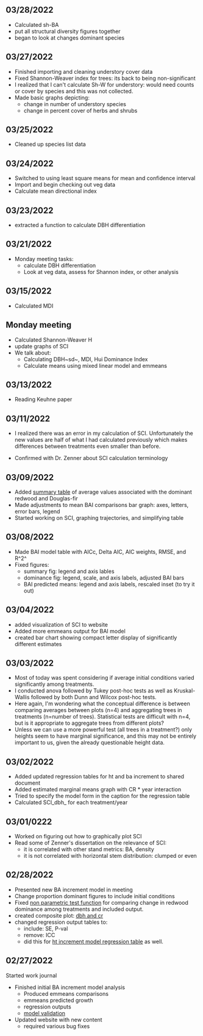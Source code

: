 ## 03/28/2022

* Calculated sh-BA
* put all structural diversity figures together
* began to look at changes dominant species

## 03/27/2022

* Finished importing and cleaning understory cover data
* Fixed Shannon-Weaver index for trees: its back to being non-significant
* I realized that I can't calculate Sh-W for understory: would need counts or cover by species and this was not collected.
* Made basic graphs depicting:
  - change in number of understory species
  - change in percent cover of herbs and shrubs

## 03/25/2022

* Cleaned up species list data


## 03/24/2022

* Switched to using least square means for mean and confidence interval
* Import and begin checking out veg data
* Calculate mean directional index

## 03/23/2022

* extracted a function to calculate DBH differentiation

## 03/21/2022

* Monday meeting tasks:
  * calculate DBH differentiation
  * Look at veg data, assess for Shannon index, or other analysis

## 03/15/2022

* Calculated MDI


## Monday meeting

* Calculated Shannon-Weaver H
* update graphs of SCI
* We talk about:
  * Calculating DBH~sd~, MDI, Hui Dominance Index
  * Calculate means using mixed linear model and emmeans

## 03/13/2022

* Reading Keuhne paper

## 03/11/2022

* I realized there was an error in my calculation of SCI. Unfortunately the new values are half of what I had calculated previously which makes differences between treatments even smaller than before.

* Confirmed with Dr. Zenner about SCI calculation terminology

## 03/09/2022

* Added [summary table](06_summary.html#dominance-figure) of average values associated with the dominant redwood and Douglas-fir
* Made adjustments to mean BAI comparisons bar graph: axes, letters, error bars, legend
* Started working on SCI, graphing trajectories, and simplifying table

## 03/08/2022

* Made BAI model table with AICc, Delta AIC, AIC weights, RMSE, and R^2^
* Fixed figures:
  - summary fig: legend and axis lables
  - dominance fig: legend, scale, and axis labels, adjusted BAI bars
  - BAI predicted means: legend and axis labels, rescaled inset (to try it out) 

## 03/04/2022

* added visualization of SCI to website
* Added more emmeans output for BAI model
* created bar chart showing compact letter display of significantly different estimates

## 03/03/2022

* Most of today was spent considering if average initial conditions varied significantly among treatments.
* I conducted anova followed by Tukey post-hoc tests as well as Kruskal-Wallis followed by both Dunn and Wilcox post-hoc tests.
* Here again, I'm wondering what the conceptual difference is between comparing averages between plots (n=4) and aggregating trees in treatments (n=number of trees). Statistical tests are difficult with n=4, but is it appropriate to aggregate trees from different plots?
* Unless we can use a more powerful test (all trees in a treatment?) only heights seem to have marginal significance, and this may not be entirely important to us, given the already questionable height data.


## 03/02/2022

* Added updated regression tables for ht and ba increment to shared document
* Added estimated marginal means graph with CR * year interaction
* Tried to specify the model form in the caption for the regression table
* Calculated SCI_dbh_ for each treatment/year

## 03/01/0222

* Worked on figuring out how to graphically plot SCI
* Read some of Zenner's dissertation on the relevance of SCI:
  - it is correlated with other stand metrics: BA, density
  - it is not correlated with horizontal stem distribution: clumped or even

## 02/28/2022

* Presented new BA increment model in meeting
* Change proportion dominant figures to include initial conditions
* Fixed [non parametric test function](06_summary.html#species-dominance-significance-test) for comparing change in redwood dominance among treatments and included output.
* created composite plot: [dbh and cr](05_analyzing_ba_increment.html#estimated-marginal-means-and-regression-table-of-selected-model)
* changed regression output tables to:
  * include: SE, P-val
  * remove: ICC
  * did this for [ht increment model regression table](04_pred_ht.html#best-model-scrapping-above) as well.

## 02/27/2022

Started work journal

* Finished initial BA increment model analysis
  * Produced emmeans comparisons
  * emmeans predicted growth
  * regression outputs
  * [model validation](05_analyzing_ba_increment.html#model-validation)
* Updated website with new content
  * required various bug fixes
